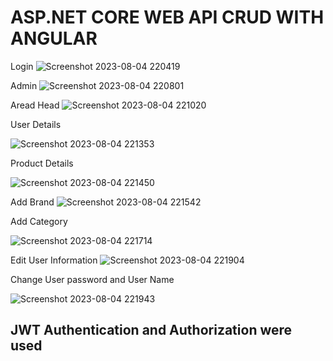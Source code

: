 # ASP.NET CORE WEB API CRUD WITH ANGULAR
Login
![Screenshot 2023-08-04 220419](https://github.com/rafi67/ProductManagementSystem/assets/45172084/95ef7239-31fa-4760-89de-5e8d7e456987)

Admin
![Screenshot 2023-08-04 220801](https://github.com/rafi67/ProductManagementSystem/assets/45172084/612944da-fdc8-46c8-96c9-05a1957678f4)


Aread Head
![Screenshot 2023-08-04 221020](https://github.com/rafi67/ProductManagementSystem/assets/45172084/2cd0f104-b62d-410c-83ae-f2759c9d2c95)


User Details

![Screenshot 2023-08-04 221353](https://github.com/rafi67/ProductManagementSystem/assets/45172084/9413ce27-0c16-4043-b2aa-e5f9a4768507)

Product Details

![Screenshot 2023-08-04 221450](https://github.com/rafi67/ProductManagementSystem/assets/45172084/ad15e0bd-9e62-466f-9f47-ca02c5e8b19c)


Add Brand
![Screenshot 2023-08-04 221542](https://github.com/rafi67/ProductManagementSystem/assets/45172084/f5cdec98-096b-4aa3-a8b7-cda95a45fd20)


Add Category

![Screenshot 2023-08-04 221714](https://github.com/rafi67/ProductManagementSystem/assets/45172084/2670c5ad-4b84-42af-a094-c50b0fd1a10c)


Edit User Information
![Screenshot 2023-08-04 221904](https://github.com/rafi67/ProductManagementSystem/assets/45172084/1316c767-7d9f-4013-b577-bcf4ebdfcd82)


Change User password and User Name

![Screenshot 2023-08-04 221943](https://github.com/rafi67/ProductManagementSystem/assets/45172084/b6e9a215-db84-47d2-9e3e-307419dbe51f)

## JWT Authentication and Authorization were used
